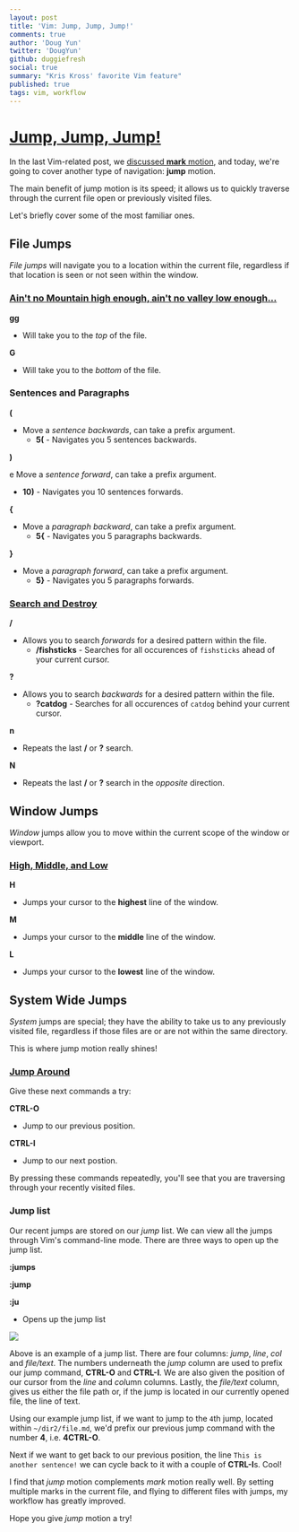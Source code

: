 ```yaml
---
layout: post
title: 'Vim: Jump, Jump, Jump!'
comments: true
author: 'Doug Yun'
twitter: 'DougYun'
github: duggiefresh
social: true
summary: "Kris Kross' favorite Vim feature"
published: true
tags: vim, workflow
---
```


# <a href="https://www.youtube.com/watch?v=010KyIQjkTk" target="_blank">Jump, Jump, Jump!</a>

In the last Vim-related post, we
[discussed **mark** motion](http://reefpoints.dockyard.com/2014/04/10/vim-on-your-mark.html),
and today, we're going to cover another type of navigation: **jump** motion.

The main benefit of jump motion is its speed; it allows us to quickly traverse through the current file
open or previously visited files.

Let's briefly cover some of the most familiar ones.

## File Jumps

*File jumps* will navigate you to a location within the current file, regardless if that
location is seen or not seen within the window.

### <a href="https://www.youtube.com/watch?v=Xz-UvQYAmbg" target="_blank">Ain't no Mountain high enough, ain't no valley low enough...</a>

**gg**

* Will take you to the *top* of the file.

**G**

* Will take you to the *bottom* of the file.

### Sentences and Paragraphs

**(**

* Move a *sentence backwards*, can take a prefix argument.
  * **5(** - Navigates you 5 sentences backwards.

**)**

e Move a *sentence forward*, can take a prefix argument.
  * **10)** - Navigates you 10 sentences forwards.

**{**

* Move a *paragraph backward*, can take a prefix argument.
  * **5{** - Navigates you 5 paragraphs backwards.

**}**

* Move a *paragraph forward*, can take a prefix argument.
  * **5}** - Navigates you 5 paragraphs forwards.

### <a href="https://www.youtube.com/watch?v=EDNzQ3CXspU" target="_blank">Search and Destroy</a>

**/**

* Allows you to search *forwards* for a desired pattern within the file.
  * **/fishsticks** - Searches for all occurences of `fishsticks` ahead of your current cursor.

**?**

* Allows you to search *backwards* for a desired pattern within the file.
  * **?catdog** - Searches for all occurences of `catdog` behind your current cursor.

**n**

* Repeats the last **/** or **?** search.

**N**

* Repeats the last **/** or **?** search in the *opposite* direction.

## Window Jumps

*Window* jumps allow you to move within the current scope of the window or viewport.

### <a href="https://www.youtube.com/watch?v=JECF2EB3LXU" target="_blank">High, Middle, and Low</a>

**H**

* Jumps your cursor to the **highest** line of the window.

**M**

* Jumps your cursor to the **middle** line of the window.

**L**

* Jumps your cursor to the **lowest** line of the window.

## System Wide Jumps

*System* jumps are special; they have the ability to take us to any previously visited file,
regardless if those files are or are not within the same directory.

This is where jump motion really shines!

### <a href="https://www.youtube.com/watch?v=KZaz7OqyTHQ" target="_blank">Jump Around</a>

Give these next commands a try:

**CTRL-O**

* Jump to our previous position.

**CTRL-I**

* Jump to our next postion.

By pressing these commands repeatedly, you'll see that you are traversing through
your recently visited files.

### Jump list

Our recent jumps are stored on our *jump* list. We can view all the jumps through Vim's
command-line mode. There are three ways to open up the jump list.

**:jumps**

**:jump**

**:ju**

* Opens up the jump list

![](https://i.imgur.com/mFc1cHz.png)

Above is an example of a jump list. There are four columns: *jump*, *line*, *col* and *file/text*.
The numbers underneath the *jump* column are used to prefix our jump command, **CTRL-O** and **CTRL-I**.
We are also given the position of our cursor from the  *line* and *col*umn columns. Lastly, the
*file/text* column, gives us either the file path or, if the jump is located in our currently opened file,
the line of text.

Using our example jump list, if we want to jump to the `4`th jump, located within `~/dir2/file.md`, we'd
prefix our previous jump command with the number **4**, i.e. **4CTRL-O**.

Next if we want to get back to our previous position, the line
`This is another sentence!` we can cycle back to it with a couple of **CTRL-I**s. Cool!

I find that *jump* motion complements *mark* motion really well. By setting multiple marks in the current file,
and flying to different files with jumps, my workflow has greatly improved.

Hope you give *jump* motion a try!
